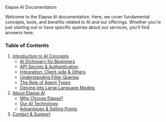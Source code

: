 Elapse AI Documentation

Welcome to the Elapse AI documentation. Here, we cover fundamental concepts, tools, and benefits related to AI and our offerings. Whether you're just starting out or have specific queries about our services, you'll find answers here.

### Table of Contents

1. [Introduction to AI Concepts](#introduction-to-ai-concepts)
    - [AI Dictionary for Beginners](#ai-dictionary-for-beginners)
    - [API Secrets & Authentication](#api-secrets--authentication)
    - [Integration: Client-side & Others](#integration-client-side--others)
    - [Understanding Filter Queries](#understanding-filter-queries)
    - [The Role of Agent Types](#the-role-of-agent-types)
    - [Delving into Large Language Models](#delving-into-large-language-models)
2. [About Elapse AI](#about-elapse-ai)
    - [Why Choose Elapse?](#why-choose-elapse)
    - [Our AI Technology](#our-ai-technology)
    - [Advantages & Selling Points](#advantages--selling-points)
3. [Contact & Support](#contact--support)